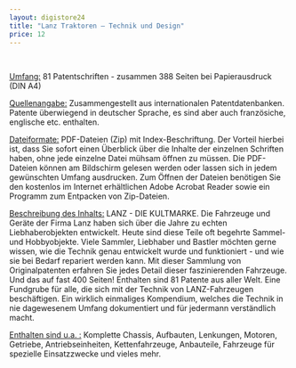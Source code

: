 ```yaml
---
layout: digistore24
title: "Lanz Traktoren – Technik und Design"
price: 12
---
```

<p>&#xA0;</p>
<p><u>Umfang:</u>&#xA0;81 Patentschriften - zusammen&#xA0;388 Seiten bei Papierausdruck (DIN A4)</p>
<p><u>Quellenangabe:</u> Zusammengestellt aus internationalen Patentdatenbanken. Patente &#xFC;berwiegend in deutscher Sprache, es sind aber auch franz&#xF6;siche, englische etc. enthalten.</p>
<p><u>Dateiformate:</u> PDF-Dateien (Zip) mit Index-Beschriftung. Der Vorteil hierbei ist, dass Sie sofort einen &#xDC;berblick &#xFC;ber die Inhalte der einzelnen&#xA0;Schriften haben, ohne jede einzelne Datei m&#xFC;hsam &#xF6;ffnen zu m&#xFC;ssen. Die PDF-Dateien k&#xF6;nnen am Bildschirm gelesen werden oder lassen sich in jedem gew&#xFC;nschten Umfang ausdrucken. Zum &#xD6;ffnen der Dateien ben&#xF6;tigen Sie den kostenlos im Internet erh&#xE4;ltlichen Adobe Acrobat Reader sowie ein Programm zum Entpacken von Zip-Dateien.</p>
<p><u>Beschreibung des Inhalts:</u> LANZ - DIE KULTMARKE. Die Fahrzeuge und Ger&#xE4;te der Firma Lanz haben sich &#xFC;ber die Jahre zu echten Liebhaberobjekten entwickelt.&#xA0;Heute sind diese Teile oft begehrte Sammel- und Hobbyobjekte. Viele Sammler, Liebhaber und Bastler&#xA0;m&#xF6;chten gerne wissen, wie die Technik genau&#xA0;entwickelt wurde&#xA0;und funktioniert - und wie sie bei Bedarf repariert werden kann. Mit dieser Sammlung von Originalpatenten&#xA0;erfahren Sie jedes Detail dieser faszinierenden Fahrzeuge. Und das auf&#xA0;fast 400&#xA0;Seiten! Enthalten sind&#xA0;81 Patente aus aller Welt.&#xA0;Eine Fundgrube f&#xFC;r alle, die sich mit der Technik von&#xA0;LANZ-Fahrzeugen besch&#xE4;ftigen.&#xA0;Ein wirklich einmaliges Kompendium, welches die Technik in nie dagewesenem Umfang dokumentiert und f&#xFC;r jedermann verst&#xE4;ndlich macht.&#xA0;</p>
<p><u>Enthalten sind u.a. :</u> Komplette&#xA0;Chassis, Aufbauten, Lenkungen, Motoren, Getriebe, Antriebseinheiten, Kettenfahrzeuge, Anbauteile, Fahrzeuge f&#xFC;r spezielle Einsatzzwecke&#xA0;und vieles mehr.</p>
<p>&#xA0;</p>